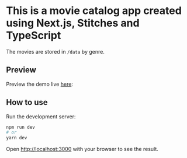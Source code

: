 # This is a movie catalog app created using Next.js, Stitches and TypeScript

The movies are stored in `/data` by genre.

## Preview

Preview the demo live [here](https://watch-app.vercel.app/):

## How to use

Run the development server:

```bash
npm run dev
# or
yarn dev
```

Open [http://localhost:3000](http://localhost:3000) with your browser to see the result.
